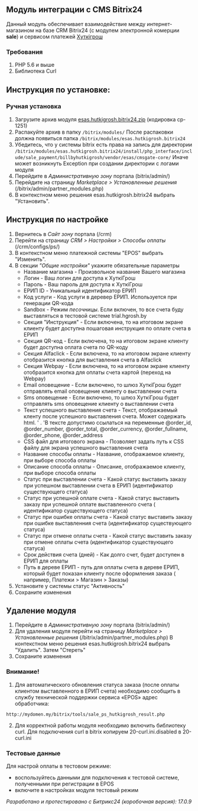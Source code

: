 ## Модуль интеграции с CMS Bitrix24
Данный модуль обеспечивает взаимодействие между интернет-магазином на базе CRM Bitrix24 (с модулем электронной комерции __sale__) и сервисом платежей [Хуткiгрош](https://hutkigrosh.by)
  
### Требования ###
1. PHP 5.6 и выше
1. Библиотека Curl

## Инструкция по установке:

### Ручная установка
1. Загрузите архив модуля [esas.hutkigrosh.bitrix24.zip](https://bitbucket.org/esasby/cmsgate-bitrix24-hutkigrosh/raw/master/esas.hutkigrosh.bitrix24.zip)
(кодировка cp-1251) 
1. Распакуйте архив в папку 
```/bitrix/modules/```
После распаковки должна появиться папка 
```/bitrix/modules/esas.hutkigrosh.bitrix24```
1. Убедитесь, что у системы bitrix есть права на запись для директории
```/bitrix/modules/esas.hutkigrosh.bitrix24/install/php_interface/include/sale_payment/billbyhutkigrosh/vendor/esas/cmsgate-core/```
Иначе может возникнуть Exception при создании директории с логами модуля
1. Перейдите в _Административную зону_ портала (bitrix/admin/)
1. Перейдите на страницу _Marketplace > Установленные решения_ (/bitrix/admin/partner_modules.php)
1. В контекстном меню решения esas.hutkigrosh.bitrix24 выбрать "Установить".

## Инструкция по настройке
1. Вернитесь в _Сайт зону_ портала (/crm)
2. Перейти на страницу _CRM > Настройки > Способы оплаты_ (/crm/configs/ps/)
3. В контекстном меню платежной системы "EPOS" выбрать "Изменить".
4. В секции _"Общие настройки"_ укажите обязательные параметры
   * Название магазина - Произвольное название Вашего магазина
   * Логин - Ваш логин для доступа к ХуткiГрош
   * Пароль - Ваш пароль для доступа к ХуткiГрош
   * ЕРИП ID - Уникальный идентификатор ЕРИП
   * Код услуги - Код услуги в деревер ЕРИП. Используется при генерации QR-кода
   * Sandbox - Режим *песочницы*. Если включен, то все счета буду выставляться в тестовой системе trial.hgrosh.by
   * Секция "Инструкция" - Если включена, то на итоговом экране клиенту будет доступна пошаговая инструкция по оплате
     счета в ЕРИП
   * Секция QR-код - Если включена, то на итоговом экране клиенту будет доступна оплата счета по QR-коду
   * Секция Alfaclick - Если включена, то на итоговом экране клиенту отобразится кнопка для выставления счета в
     Alfaclick
   * Секция Webpay - Если включена, то на итоговом экране клиенту отобразится кнопка для оплаты счета картой (переход на
     Webpay)
   * Email оповещение - Если включено, то шлюз ХуткiГрош будет отправлять email оповещение клиенту о выставлении счета
   * Sms оповещение - Если включено, то шлюз ХуткiГрош будет отправлять sms оповещение клиенту о выставлении счета
   * Текст успешного выставления счета - Текст, отображаемый кленту после успешного выставления счета. Может содержать
     html. ' .
     'В тексте допустимо ссылаться на переменные @order_id, @order_number, @order_total, @order_currency,
     @order_fullname, @order_phone, @order_address
   * CSS файл для итогового экрана - Позволяет задать путь к CSS файлу для экрана успешного выставления счета
   * Название способы оплаты - Название, отображаемое клиенту, при выборе способа оплаты
   * Описание способа оплаты - Описание, отображаемое клиенту, при выборе способа оплаты
   * Статус при выставлении счета - Какой статус выставить заказу при успешном выставлении счета в ЕРИП (идентификатор
     существующего статуса)
   * Статус при успешной оплате счета - Какой статус выставить заказу при успешной оплате выставленного счета (
     идентификатор существующего статуса)
   * Статус при ошибке оплаты счета - Какой статус выставить заказу при ошибке выставленния счета (идентификатор
     существующего статуса)
   * Статус при отмене оплаты счета - Какой статус выставить заказу при отмене оплаты счета (идентификатор существующего
     статуса)
   * Срок действия счета (дней) - Как долго счет, будет доступен в ЕРИП для оплаты
   * Путь в дереве ЕРИП - путь для оплаты счета в дереве ЕРИП, который будет показан клиенту после оформления заказа (
     например, Платежи > Магазин > Заказы)
5. Установите у системы статус "Активность"
6. Сохраните изменения

## Удаление модуля
1. Перейдите в _Административную зону_ портала (bitrix/admin/)
1. Для удаления модуля перейти на страницу _Marketplace > Установленные решения_ (/bitrix/admin/partner_modules.php)
В контекстном меню решения esas.hutkigrosh.bitrix24 выбрать "Удалить". Затем "Стереть"
1. Сохраните изменения

### Внимание!
1. Для автоматического обновления статуса заказа (после оплаты клиентом выставленного в ЕРИП счета) необходимо сообщить в службу технической поддержки сервиса «EPOS» адрес обработчика:
```
http://mydomen.my/bitrix/tools/sale_ps_hutkigrosh_result.php
```
2. Для корректной работы модуля необходимо включить библиотеку curl. Для подключения curl в bitrix копируем 20-curl.ini.disabled в 20-curl.ini

### Тестовые данные
Для настрой оплаты в тестовом режиме:
 * воспользуйтесь данными для подключения к тестовой системе, полученными при регистрации в EPOS
 * включите в настройках модуля тестовый режим 

_Разработано и протестировано с Битрикс24 (коробочная версия): 17.0.9_


